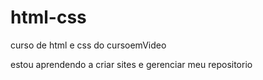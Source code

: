 # html-css
 curso de html e css do cursoemVideo


estou aprendendo a criar sites e gerenciar meu repositorio